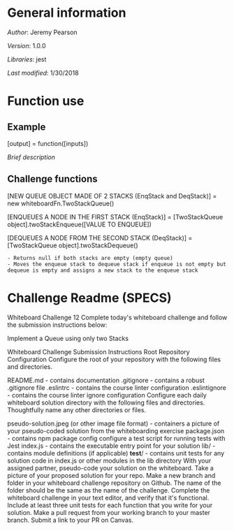 # General information
_Author_: Jeremy Pearson

_Version_: 1.0.0

_Libraries_: jest

_Last modified_: 1/30/2018

# Function use

## Example
[output] = function([inputs])

_Brief description_

## Challenge functions
[NEW QUEUE OBJECT MADE OF 2 STACKS (EnqStack and DeqStack)] = new whiteboardFn.TwoStackQueue()

[ENQUEUES A NODE IN THE FIRST STACK (EnqStack)] = [TwoStackQueue object].twoStackEnqueue([VALUE TO ENQUEUE])

[DEQUEUES A NODE FROM THE SECOND STACK (DeqStack)] = [TwoStackQueue object].twoStackDequeue()

    - Returns null if both stacks are empty (empty queue)
    - Moves the enqueue stack to dequeue stack if enqueue is not empty but dequeue is empty and assigns a new stack to the enqueue stack

# Challenge Readme (SPECS)
Whiteboard Challenge 12
Complete today's whiteboard challenge and follow the submission instructions below:

Implement a Queue using only two Stacks

Whiteboard Challenge Submission Instructions
Root Repository Configuration
Configure the root of your repository with the following files and directories.

README.md - contains documentation
.gitignore - contains a robust .gitignore file
.eslintrc - contains the course linter configuration
.eslintignore - contains the course linter ignore configuration
Configure each daily whiteboard solution directory with the following files and directories. Thoughtfully name any other directories or files.

pseudo-solution.jpeg (or other image file format) - containers a picture of your pseudo-coded solution from the whiteboarding exercise
package.json - contains npm package config
configure a test script for running tests with Jest
index.js - contains the executable entry point for your solution
lib/ - contains module definitions (if applicable)
__test__/ - contains unit tests for any solution code in index.js or other modules in the lib directory
With your assigned partner, pseudo-code your solution on the whiteboard. Take a picture of your proposed solution for your repo.
Make a new branch and folder in your whiteboard challenge repository on Github. The name of the folder should be the same as the name of the challenge.
Complete the whiteboard challenge in your text editor, and verify that it's functional.
Include at least three unit tests for each function that you write for your solution.
Make a pull request from your working branch to your master branch.
Submit a link to your PR on Canvas.